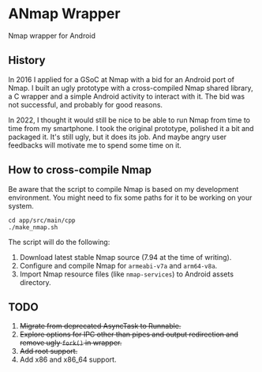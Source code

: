 # ANmap Wrapper
Nmap wrapper for Android

## History
In 2016 I applied for a GSoC at Nmap with a bid for an Android port of Nmap. I built an ugly prototype with a cross-compiled Nmap shared library,
a C wrapper and a simple Android activity to interact with it. The bid was not successful, and probably for good reasons.

In 2022, I thought it would still be nice to be able to run Nmap from time to time from my smartphone. I took the original prototype, polished
it a bit and packaged it. It's still ugly, but it does its job. And maybe angry user feedbacks will motivate me to spend some time on it.

## How to cross-compile Nmap

Be aware that the script to compile Nmap is based on my development environment. You might need to fix some paths for it to be working on your system.

```
cd app/src/main/cpp
./make_nmap.sh
```

The script will do the following:

1) Download latest stable Nmap source (7.94 at the time of writing).
2) Configure and compile Nmap for `armeabi-v7a` and `arm64-v8a`.
3) Import Nmap resource files (like `nmap-services`) to Android assets directory.

## TODO

1) ~~Migrate from deprecated AsyncTask to Runnable.~~
2) ~~Explore options for IPC other than pipes and output redirection and remove ugly `fork()` in wrapper.~~
3) ~~Add root support.~~
4) Add x86 and x86_64 support.
